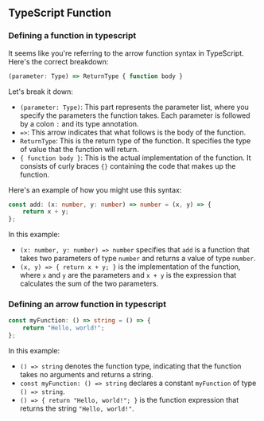 ## TypeScript Function 
### Defining a function in typescript
It seems like you're referring to the arrow function syntax in TypeScript. Here's the correct breakdown:

```typescript
(parameter: Type) => ReturnType { function body }
```

Let's break it down:

- `(parameter: Type)`: This part represents the parameter list, where you specify the parameters the function takes. Each parameter is followed by a colon `:` and its type annotation.
- `=>`: This arrow indicates that what follows is the body of the function.
- `ReturnType`: This is the return type of the function. It specifies the type of value that the function will return.
- `{ function body }`: This is the actual implementation of the function. It consists of curly braces `{}` containing the code that makes up the function.

Here's an example of how you might use this syntax:

```typescript
const add: (x: number, y: number) => number = (x, y) => {
    return x + y;
};
```

In this example:

- `(x: number, y: number) => number` specifies that `add` is a function that takes two parameters of type `number` and returns a value of type `number`.
- `(x, y) => { return x + y; }` is the implementation of the function, where `x` and `y` are the parameters and `x + y` is the expression that calculates the sum of the two parameters.

### Defining an arrow function in typescript

```typescript
const myFunction: () => string = () => {
    return "Hello, world!";
};
```

In this example:

- `() => string` denotes the function type, indicating that the function takes no arguments and returns a string.
- `const myFunction: () => string` declares a constant `myFunction` of type `() => string`.
- `() => { return "Hello, world!"; }` is the function expression that returns the string `"Hello, world!"`.